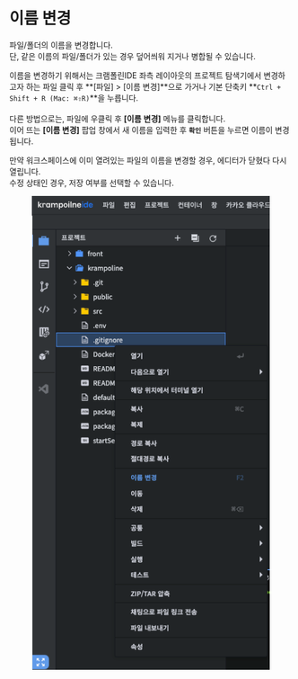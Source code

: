 # 이름 변경

파일/폴더의 이름을 변경합니다. \
단, 같은 이름의 파일/폴더가 있는 경우 덮어씌워 지거나 병합될 수 있습니다.

이름을 변경하기 위해서는 크램폴린IDE 좌측 레이아웃의 프로젝트 탐색기에서 변경하고자 하는 파일 클릭 후 **\[파일] > \[이름 변경]**으로 가거나 기본 단축키 **`Ctrl + Shift + R (Mac: ⌘⇧R)`**을 누릅니다. \
\
다른 방법으로는, 파일에 우클릭 후 **\[이름** **변경]** 메뉴를 클릭합니다. \
이어 뜨는 **\[이름 변경]** 팝업 창에서 새 이름을 입력한 후 **`확인`** 버튼을 누르면 이름이 변경됩니다.

만약 워크스페이스에 이미 열려있는 파일의 이름을 변경할 경우, 에디터가 닫혔다 다시 열립니다. \
수정 상태인 경우, 저장 여부를 선택할 수 있습니다.

<figure><img src="../../../.gitbook/assets/image (189).png" alt=""><figcaption></figcaption></figure>
